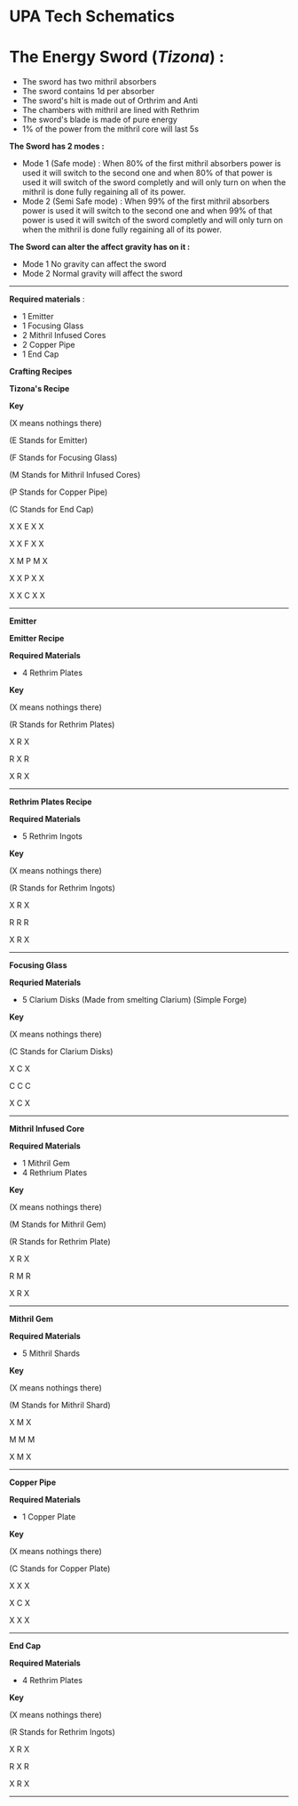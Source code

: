 # UPA Tech Schematics

# The Energy Sword (_Tizona_)  :
- The sword has two mithril absorbers
- The sword contains 1d per absorber
- The sword's hilt is made out of Orthrim and Anti
- The chambers with mithril are lined with Rethrim
- The sword's blade is made of pure energy
- 1% of the power from the mithril core will last 5s 

**The Sword has 2 modes :**
  - Mode 1 (Safe mode) : When 80% of the first mithril absorbers power is used it will switch to the second one and when 80% of that power is used it will switch of the sword completly and will only turn on when 
    the mithril is done fully regaining all of its power.
  - Mode 2 (Semi Safe mode) : When 99% of the first mithril absorbers power is used it will switch to the second one and when 99% of that power is used it will switch of the sword completly and will only turn on 
    when the mithril is done fully regaining all of its power.

**The Sword can alter the affect gravity has on it :**
  - Mode 1 No gravity can affect the sword
  - Mode 2 Normal gravity will affect the sword

______________________________________________________________________________________________________
**Required materials** :
  - 1 Emitter
  - 1 Focusing Glass
  - 2 Mithril Infused Cores
  - 2 Copper Pipe          
  - 1 End Cap

**Crafting Recipes**  

**Tizona's Recipe**

**Key**

(X means nothings there)

(E Stands for Emitter)

(F Stands for Focusing Glass)

(M Stands for Mithril Infused Cores)

(P Stands for Copper Pipe)

(C Stands for End Cap)

X X E X X

X X F X X

X M P M X

X X P X X

X X C X X
________________________________
**Emitter**

**Emitter Recipe**

**Required Materials**
  - 4  Rethrim Plates

**Key**

(X means nothings there)

(R Stands for Rethrim Plates)

X R X

R X R

X R X
___________________
**Rethrim Plates Recipe**

**Required Materials**
  - 5 Rethrim Ingots

**Key**

(X means nothings there)

(R Stands for Rethrim Ingots)

X R X

R R R

X R X
_______________________
**Focusing Glass**

**Requried Materials**
  - 5 Clarium Disks (Made from smelting Clarium) (Simple Forge)

**Key**

(X means nothings there)

(C Stands for Clarium Disks)

X C X

C C C

X C X
________________________
**Mithril Infused Core**

**Required Materials**
  - 1 Mithril Gem
  - 4 Rethrium Plates

**Key**

(X means nothings there)

(M Stands for Mithril Gem)

(R Stands for Rethrim Plate)

X R X

R M R

X R X
_____________________
**Mithril Gem**

**Required Materials**
  - 5 Mithril Shards

**Key**

(X means nothings there)

(M Stands for Mithril Shard)

X M X

M M M

X M X
_____________________________
**Copper Pipe**

**Required Materials**
  - 1 Copper Plate

**Key**

(X means nothings there)

(C Stands for Copper Plate)

X X X

X C X

X X X
__________________________
**End Cap**

**Required Materials**
  - 4 Rethrim Plates

**Key**

(X means nothings there)

(R Stands for Rethrim Ingots)

X R X

R X R 

X R X
__________________________
